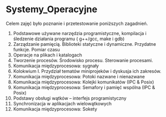 # Systemy_Operacyjne
Celem zajęć było poznanie i przetestowanie poniższych zagadnień.
1. Podstawowe używane narzędzia programistyczne, kompilacja i śledzenie działania programu ( g++/gcc, make i gdb) 
2. Zarządzanie pamięcią. Biblioteki statyczne i dynamiczne. Przydatne funkcje. Pomiar czasu 
3. Operacje na plikach i katalogach
4. Tworzenie procesów. Środowisko procesu. Sterowanie procesami.
5. Komunikacja międzyprocesowa: sygnały 
6. Kolokwium I. Przydział tematów miniprojeków i dyskusja ich zakresów.
7. Komunikacja międzyprocesowa: Potoki nazwane i nienazwane 
8. Komunikacja międzyprocesowa: Kolejki komunikatów (IPC & Posix)
9. Komunikacja międzyprocesowa: Semafory i pamięć wspólna (IPC & Posix)
10. Podstawy obsługi wątków – interfejs programistyczny
11. Synchronizacja w aplikacjach wielowątkowych
12. Komunikacja międzyprocesowa: Sokety 
